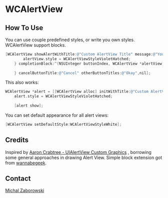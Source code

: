WCAlertView
==========

## How To Use

You can use couple predefined styles, or write you own styles.
WCAlertView support blocks.

``` objective-c
[WCAlertView showAlertWithTitle:@"Custom AlertView Title" message:@"You can do a lot of additional setup using WCAlertView. You can do a lot of additional setup using WCAlertView" customizationBlock:^(WCAlertView *alertView) {
        alertView.style = WCAlertViewStyleVioletHatched;
    } completionBlock:^(NSUInteger buttonIndex, WCAlertView *alertView) {
        
    } cancelButtonTitle:@"Cancel" otherButtonTitles:@"Okay",nil];
```

This also works:
``` objective-c
WCAlertView *alert = [[WCAlertView alloc] initWithTitle:@"Custom AlertView Title" message:@"You can do a lot of additional setup using WCAlertView. You can do a lot of additional setup using WCAlertView" delegate:nil cancelButtonTitle:@"Cancel" otherButtonTitles:@"Okay", nil];
    alert.style = WCAlertViewStyleVioletHatched;
    
    [alert show];
```


You can set default appearance for all alert views:

``` objective-c
[WCAlertView setDefaultStyle:WCAlertViewStyleWhite];
```


## Credits

Inspired by [Aaron Crabtree -  UIAlertView Custom Graphics](http://mobile.tutsplus.com) , borrowing some general approaches in drawing Alert View.
Simple block extension got from [wannabegeek](http://github.com/wannabegeek/UIAlertViewExtentsions).

## Contact

[Michal Zaborowski](http://github.com/m1entus) 
